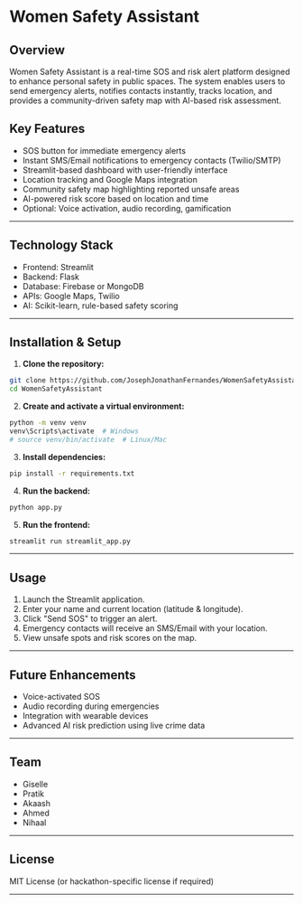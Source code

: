 
# Women Safety Assistant

## Overview

Women Safety Assistant is a real-time SOS and risk alert platform designed to enhance personal safety in public spaces. The system enables users to send emergency alerts, notifies contacts instantly, tracks location, and provides a community-driven safety map with AI-based risk assessment.

## Key Features

- SOS button for immediate emergency alerts
- Instant SMS/Email notifications to emergency contacts (Twilio/SMTP)
- Streamlit-based dashboard with user-friendly interface
- Location tracking and Google Maps integration
- Community safety map highlighting reported unsafe areas
- AI-powered risk score based on location and time
- Optional: Voice activation, audio recording, gamification

---


## Technology Stack

- Frontend: Streamlit
- Backend: Flask
- Database: Firebase or MongoDB
- APIs: Google Maps, Twilio
- AI: Scikit-learn, rule-based safety scoring

---


## Installation & Setup

1. **Clone the repository:**
  ```bash
  git clone https://github.com/JosephJonathanFernandes/WomenSafetyAssistant.git
  cd WomenSafetyAssistant
  ```
2. **Create and activate a virtual environment:**
  ```bash
  python -m venv venv
  venv\Scripts\activate  # Windows
  # source venv/bin/activate  # Linux/Mac
  ```
3. **Install dependencies:**
  ```bash
  pip install -r requirements.txt
  ```
4. **Run the backend:**
  ```bash
  python app.py
  ```
5. **Run the frontend:**
  ```bash
  streamlit run streamlit_app.py
  ```

---


## Usage

1. Launch the Streamlit application.
2. Enter your name and current location (latitude & longitude).
3. Click "Send SOS" to trigger an alert.
4. Emergency contacts will receive an SMS/Email with your location.
5. View unsafe spots and risk scores on the map.

---



## Future Enhancements

- Voice-activated SOS
- Audio recording during emergencies
- Integration with wearable devices
- Advanced AI risk prediction using live crime data

---


## Team
- Giselle
- Pratik
- Akaash
- Ahmed
- Nihaal


---


## License

MIT License (or hackathon-specific license if required)

---

